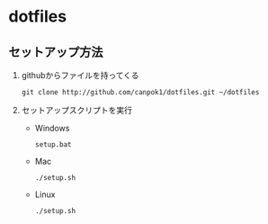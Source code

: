 dotfiles
========

## セットアップ方法

1. githubからファイルを持ってくる

    ```
    git clone http://github.com/canpok1/dotfiles.git ~/dotfiles
    ```

2. セットアップスクリプトを実行

    * Windows

        ```
        setup.bat
        ```

    * Mac

        ```
        ./setup.sh
        ```

    * Linux

        ```
        ./setup.sh
        ```

